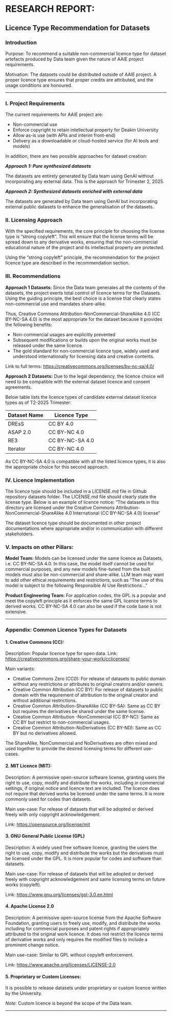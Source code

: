 # RESEARCH REPORT:  
## Licence Type Recommendation for Datasets

### Introduction  
Purpose: To recommend a suitable non-commercial licence type for dataset artefacts produced by Data team given the nature of AAIE project requirements. 

Motivation: The datasets could be distributed outside of AAIE project. A proper licence type ensures that proper credits are attributed, and the usage conditions are honoured. 

---

### I. Project Requirements 
The current requirements for AAIE project are:
-	Non-commercial use
-	Enforce copyright to retain intellectual property for Deakin University
-	Allow as-is use (with APIs and interim front-end)
-	Delivery as a downloadable or cloud-hosted service (for AI tools and models)

In addition, there are two possible approaches for dataset creation: 

***Approach 1: Pure synthesized datasets***

The datasets are entirely generated by Data team using GenAI without incorporating any external data. This is the approach for Trimester 2, 2025.

***Approach 2: Synthesized datasets enriched with external data***

The datasets are generated by Data team using GenAI but incorporating external public datasets to enhance the generalisation of the datasets.

### II. Licensing Approach  
With the specified requirements, the core principle for choosing the license type is “strong copyleft”. This will ensure that the license terms will be spread down to any derivative works, ensuring that the non-commercial educational nature of the project and its intellectual property are protected.

Using the “strong copyleft” principle, the recommendation for the project licence type are described in the recommendation section.

### III. Recommendations  
**Approach 1 Datasets:**
Since the Data team generates all the contents of the datasets, the project exerts total control of licence terms for the Datasets. Using the guiding principle, the best choice is a license that clearly states non-commercial use and mandates share-alike.

Thus, Creative Commons Attribution-NonCommercial-ShareAlike 4.0 (CC BY-NC-SA 4.0) is the most appropriate for the dataset because it provides the following benefits:
-	Non-commercial usages are explicitly prevented
-	Subsequent modifications or builds upon the original works must be released under the same licence.
-	The gold standard for non-commercial licence type, widely used and understood internationally for licensing data and creative contents.

Link to full terms: https://creativecommons.org/licenses/by-nc-sa/4.0/ 

**Approach 2 Datasets:**
Due to the legal dependency, the licence choice will need to be compatible with the external dataset licence and consent agreements.

Below table lists the licence types of candidate external dataset licence types as of T2-2025 Trimester:

| Dataset Name | Licence Type |
|--------------------|-------------------|
| DREsS | CC BY 4.0 |
| ASAP 2.0 | CC BY-NC 4.0 |
| RE3 | CC BY-NC-SA 4.0 |
| Iterator | CC BY-NC 4.0 |

As CC BY-NC-SA 4.0 is compatible with all the listed licence types, it is also the appropriate choice for this second approach. 

### IV. Licence Implementation  
The licence type should be included in a LICENSE.md file in Github repository datasets folder. The LICENSE.md file should clearly state the license type. Below is an example of licence notice:
“The datasets in this directory are licensed under the Creative Commons Attribution-NonCommercial-ShareAlike 4.0 International (CC BY-NC-SA 4.0) license”

The dataset licence type should be documented in other project documentations where appropriate and/or in communication with different stakeholders.

### V. Impacts on other Pillars:
**Model Team:**
Models can be licensed under the same licence as Datasets, i.e. CC BY-NC-SA 4.0. In this case, the model itself cannot be used for commercial purposes, and any new models fine-tuned from the built models must also be non-commercial and share-alike. LLM team may want to add other ethical requirements and restrictions, such as “The use of this model is subject to the following Responsible AI Use Restrictions..."

**Product Engineering Team:**
For application codes, the GPL is a popular and meet the copyleft principle as it enforces the same GPL licence terms to derived works. CC BY-NC-SA 4.0 can also be used if the code base is not extensive. 

---

### Appendix: Common Licence Types for Datasets  
#### 1. Creative Commons (CC):
Description: Popular licence type for open data.
Link: https://creativecommons.org/share-your-work/cclicenses/ 

Main variants: 
- Creative Commons Zero (CC0): For release of datasets to public domain without any restrictions or attributes to original creators and/or owners. 
- Creative Common Attribution (CC BY): For release of datasets to public domain with the requirement of attribution to the original creator and without additional restrictions. 
- Creative Common Attribution-ShareAlike (CC BY-SA): Same as CC BY but requires the derivatives be shared under the same license.
- Creative Common Attribution -NonCommercial (CC BY-NC): Same as CC BY but restrict to non-commercial usages.
- Creative Common Attribution-NoDerivatives (CC BY-ND): Same as CC BY but no derivatives allowed.

The ShareAlike, NonCommercial and NoDerivatives are often mixed and used together to provide the desired licensing terms for different use-cases.

#### 2. MIT Licence (MIT):
Description: A permissive open-source software license, granting users the right to use, copy, modify and distribute the works, including in commercial settings, if original notice and licence text are included. The licence does not require that derived works be licensed under the same terms. It is more commonly used for codes than datasets.

Main use-case: For release of datasets that will be adopted or derived freely with only copyright acknowledgement. 

Link: https://opensource.org/license/mit 

#### 3.	GNU General Public License (GPL)
Description: A widely used free software licence, granting the users the right to use, copy, modify and distribute the works but the derivatives must be licensed under the GPL. It is more popular for codes and software than datasets.

Main use-case: For release of datasets that will be adopted or derived freely with copyright acknowledgement and same licensing terms on future works (copyleft).

Link: https://www.gnu.org/licenses/gpl-3.0.en.html 

#### 4.	Apache License 2.0
Description: A permissive open-source license from the Apache Software Foundation, granting users to freely use, modify, and distribute the works including for commercial purposes and patent rights if appropriately attributed to the original work licence. It does not restrict the licence terms of derivative works and only requires the modified files to include a prominent change notice.

Main use-case: Similar to GPL without copyleft enforcement.

Link: https://www.apache.org/licenses/LICENSE-2.0
#### 5.	Proprietary or Custom Licenses: 
It is possible to release datasets under proprietary or custom licence written by the University.

*Note:* Custom licence is beyond the scope of the Data team.

---